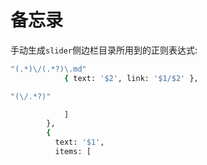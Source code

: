 # 备忘录

手动生成`slider`侧边栏目录所用到的正则表达式:

```bash
"(.*)\/(.*?)\.md"
            { text: '$2', link: '$1/$2' },

"(\/.*?)"

            ]
        },
        {
          text: '$1',
          items: [
```